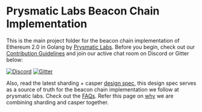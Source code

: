# Prysmatic Labs Beacon Chain Implementation

This is the main project folder for the beacon chain implementation of Ethereum 2.0 in Golang by [Prysmatic Labs](https://prysmaticlabs.com). Before you begin, check out our [Contribution Guidelines](https://github.com/prysmaticlabs/prysm/blob/master/CONTRIBUTING.md) and join our active chat room on Discord or Gitter below:

[![Discord](https://user-images.githubusercontent.com/7288322/34471967-1df7808a-efbb-11e7-9088-ed0b04151291.png)](https://discord.gg/KSA7rPr)
[![Gitter](https://badges.gitter.im/Join%20Chat.svg)](https://gitter.im/prysmaticlabs/prysm?badge&utm_medium=badge&utm_campaign=pr-badge)

Also, read the latest sharding + casper [design spec](https://notes.ethereum.org/SCIg8AH5SA-O4C1G1LYZHQ), this design spec serves as a source of truth for the beacon chain implementation we follow at prysmatic labs.
Check out the [FAQs](https://notes.ethereum.org/9MMuzWeFTTSg-3Tz_YeiBA?view). Refer this page on [why](http://email.mg2.substack.com/c/eJwlj9GOhCAMRb9G3jRQQPGBh5mM8xsbhKrsDGIAM9m_X9xN2qZtbpt7rCm4xvSjj5gLOTOmL-809CMbKXFaOKakIl4DZYr2AGyQIGjHOnWH22OiYnoIxmDijaBhhS6fcy7GvjobA9m0mSXOcnZq5GBqLkilXBZhBsus5ZK89VbKkRt-a-BZI6DzZ7iur1lQ953KJ9bemnxgahuQU9XJu6pFPdu8meT8vragzEjpMCwMGLlgLo6h5z1JumQTu4IJd4v15xqMf_8ZLP_Y1bSLdbnrD-LL71i2Kj7DLxaWWF4)
we are combining sharding and casper together.
